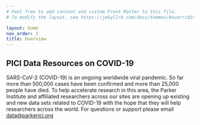 ```yaml
---
# Feel free to add content and custom Front Matter to this file.
# To modify the layout, see https://jekyllrb.com/docs/themes/#overriding-theme-defaults

layout: home
nav_order: 1
title: Overview
---
```


## PICI Data Resources on COVID-19

SARS-CoV-2 (COVID-19) is an ongoing worldwide viral pandemic. So far more than 500,000 cases have been confirmed  and more than  25,000 people have died. To help accelerate research in this area, the Parker Institute and affiliated researchers across our sites are opening up existing and new data sets related to COVID-19 with the hope that they will help researchers across the world. For questions or support please email [data@parkerici.org](mailto:data@parkerici.org)

